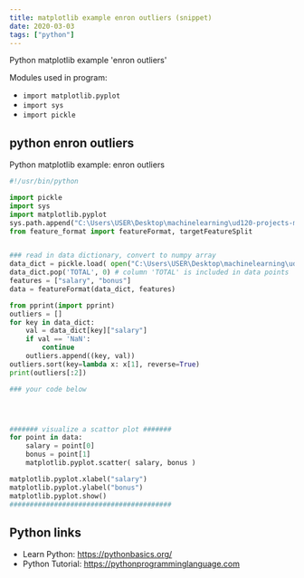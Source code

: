 ```yaml
---
title: matplotlib example enron outliers (snippet)
date: 2020-03-03
tags: ["python"]
---
```

Python matplotlib example 'enron outliers'


Modules used in program: 
* `import matplotlib.pyplot`
* `import sys`
* `import pickle`

## python enron outliers

Python matplotlib example: enron outliers

```python
#!/usr/bin/python

import pickle
import sys
import matplotlib.pyplot
sys.path.append("C:\Users\USER\Desktop\machinelearning\ud120-projects-master/tools/")
from feature_format import featureFormat, targetFeatureSplit


### read in data dictionary, convert to numpy array
data_dict = pickle.load( open("C:\Users\USER\Desktop\machinelearning\ud120-projects-master/final_project/final_project_dataset.pkl", "r") )
data_dict.pop('TOTAL', 0) # column 'TOTAL' is included in data points
features = ["salary", "bonus"]
data = featureFormat(data_dict, features)

from pprint(import pprint)
outliers = []
for key in data_dict:
    val = data_dict[key]["salary"]
    if val == 'NaN':
        continue
    outliers.append((key, val))
outliers.sort(key=lambda x: x[1], reverse=True)
print(outliers[:2])

### your code below




####### visualize a scattor plot #######
for point in data:
    salary = point[0]
    bonus = point[1]
    matplotlib.pyplot.scatter( salary, bonus )

matplotlib.pyplot.xlabel("salary")
matplotlib.pyplot.ylabel("bonus")
matplotlib.pyplot.show()
########################################

```

## Python links

- Learn Python: https://pythonbasics.org/
- Python Tutorial: https://pythonprogramminglanguage.com
